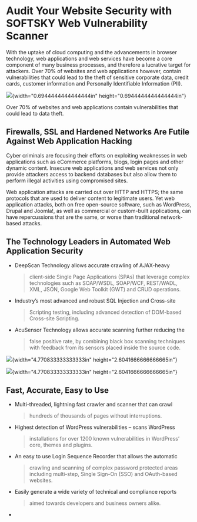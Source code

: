 **Audit Your Website Security with SOFTSKY Web Vulnerability Scanner**
=======================================================================

With the uptake of cloud computing and the advancements in browser
technology, web applications and web services have become a core
component of many business processes, and therefore a lucrative target
for attackers. Over 70% of websites and web applications however,
contain vulnerabilities that could lead to the theft of sensitive
corporate data, credit cards, customer information and Personally
Identifiable Information (PII).

![](media/vulnerability-scanner/index.md-images/media/image01.png){width="0.6944444444444444in"
height="0.6944444444444444in"}

Over 70% of websites and web applications contain vulnerabilities that
could lead to data theft.

**Firewalls, SSL and Hardened Networks Are Futile Against Web Application Hacking**
-----------------------------------------------------------------------------------

Cyber criminals are focusing their efforts on exploiting weaknesses in
web applications such as eCommerce platforms, blogs, login pages and
other dynamic content. Insecure web applications and web services not
only provide attackers access to backend databases but also allow them
to perform illegal activities using compromised sites.

Web application attacks are carried out over HTTP and HTTPS; the same
protocols that are used to deliver content to legitimate users. Yet web
application attacks, both on free open-source software, such as
WordPress, Drupal and Joomla!, as well as commercial or custom-built
applications, can have repercussions that are the same, or worse than
traditional network-based attacks.

**The Technology Leaders in Automated Web Application Security**
----------------------------------------------------------------

-   DeepScan Technology allows accurate crawling of AJAX-heavy
    > client-side Single Page Applications (SPAs) that leverage complex
    > technologies such as SOAP/WSDL, SOAP/WCF, REST/WADL, XML, JSON,
    > Google Web Toolkit (GWT) and CRUD operations.

-   Industry’s most advanced and robust SQL Injection and Cross-site
    > Scripting testing, including advanced detection of DOM-based
    > Cross-site Scripting.

-   AcuSensor Technology allows accurate scanning further reducing the
    > false positive rate, by combining black box scanning techniques
    > with feedback from its sensors placed inside the source code.

![](media/vulnerability-scanner/index.md-images/media/image04.jpg){width="4.770833333333333in"
height="2.6041666666666665in"}

![](media/vulnerability-scanner/index.md-images/media/image05.jpg){width="4.770833333333333in"
height="2.6041666666666665in"}

**Fast, Accurate, Easy to Use**
-------------------------------

-   Multi-threaded, lightning fast crawler and scanner that can crawl
    > hundreds of thousands of pages without interruptions.

-   Highest detection of WordPress vulnerabilities – scans WordPress
    > installations for over 1200 known vulnerabilities in WordPress’
    > core, themes and plugins.

-   An easy to use Login Sequence Recorder that allows the automatic
    > crawling and scanning of complex password protected areas
    > including multi-step, Single Sign-On (SSO) and
    > OAuth-based websites.

-   Easily generate a wide variety of technical and compliance reports
    > aimed towards developers and business owners alike.

-   
